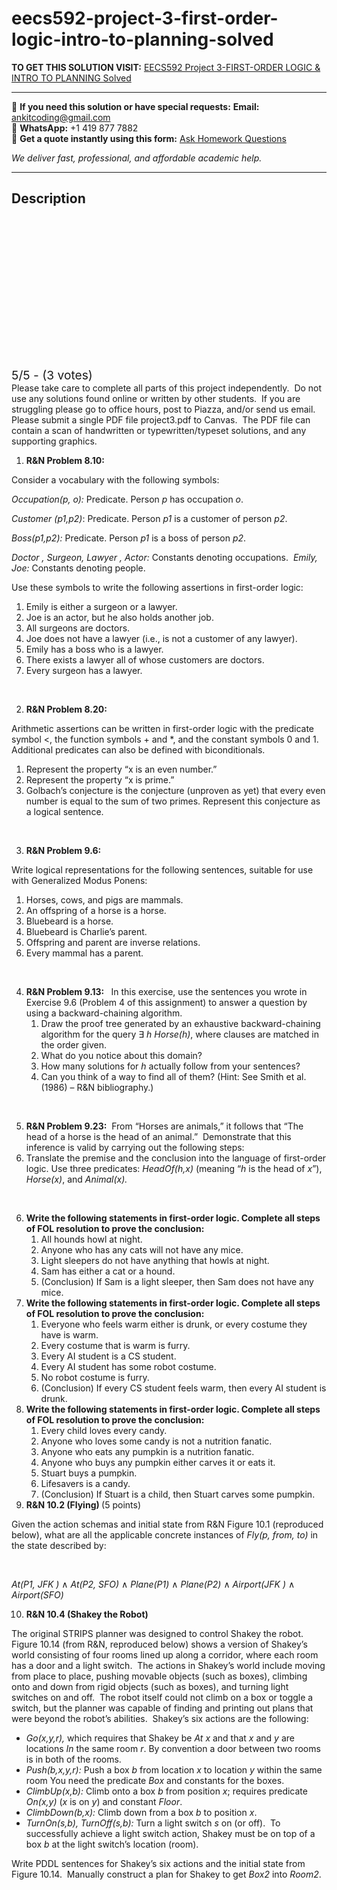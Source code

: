 # eecs592-project-3-first-order-logic-intro-to-planning-solved
**TO GET THIS SOLUTION VISIT:** [EECS592 Project 3-FIRST-ORDER LOGIC & INTRO TO PLANNING Solved](https://www.ankitcodinghub.com/product/eecs592-project-3-first-order-logic-intro-to-planning-solved/)


---

📩 **If you need this solution or have special requests:** **Email:** ankitcoding@gmail.com  
📱 **WhatsApp:** +1 419 877 7882  
📄 **Get a quote instantly using this form:** [Ask Homework Questions](https://www.ankitcodinghub.com/services/ask-homework-questions/)

*We deliver fast, professional, and affordable academic help.*

---

<h2>Description</h2>



<div class="kk-star-ratings kksr-auto kksr-align-center kksr-valign-top" data-payload="{&quot;align&quot;:&quot;center&quot;,&quot;id&quot;:&quot;75963&quot;,&quot;slug&quot;:&quot;default&quot;,&quot;valign&quot;:&quot;top&quot;,&quot;ignore&quot;:&quot;&quot;,&quot;reference&quot;:&quot;auto&quot;,&quot;class&quot;:&quot;&quot;,&quot;count&quot;:&quot;3&quot;,&quot;legendonly&quot;:&quot;&quot;,&quot;readonly&quot;:&quot;&quot;,&quot;score&quot;:&quot;5&quot;,&quot;starsonly&quot;:&quot;&quot;,&quot;best&quot;:&quot;5&quot;,&quot;gap&quot;:&quot;4&quot;,&quot;greet&quot;:&quot;Rate this product&quot;,&quot;legend&quot;:&quot;5\/5 - (3 votes)&quot;,&quot;size&quot;:&quot;24&quot;,&quot;title&quot;:&quot;EECS592 Project 3-FIRST-ORDER LOGIC \u0026amp; INTRO TO PLANNING Solved&quot;,&quot;width&quot;:&quot;138&quot;,&quot;_legend&quot;:&quot;{score}\/{best} - ({count} {votes})&quot;,&quot;font_factor&quot;:&quot;1.25&quot;}">

<div class="kksr-stars">

<div class="kksr-stars-inactive">
            <div class="kksr-star" data-star="1" style="padding-right: 4px">


<div class="kksr-icon" style="width: 24px; height: 24px;"></div>
        </div>
            <div class="kksr-star" data-star="2" style="padding-right: 4px">


<div class="kksr-icon" style="width: 24px; height: 24px;"></div>
        </div>
            <div class="kksr-star" data-star="3" style="padding-right: 4px">


<div class="kksr-icon" style="width: 24px; height: 24px;"></div>
        </div>
            <div class="kksr-star" data-star="4" style="padding-right: 4px">


<div class="kksr-icon" style="width: 24px; height: 24px;"></div>
        </div>
            <div class="kksr-star" data-star="5" style="padding-right: 4px">


<div class="kksr-icon" style="width: 24px; height: 24px;"></div>
        </div>
    </div>

<div class="kksr-stars-active" style="width: 138px;">
            <div class="kksr-star" style="padding-right: 4px">


<div class="kksr-icon" style="width: 24px; height: 24px;"></div>
        </div>
            <div class="kksr-star" style="padding-right: 4px">


<div class="kksr-icon" style="width: 24px; height: 24px;"></div>
        </div>
            <div class="kksr-star" style="padding-right: 4px">


<div class="kksr-icon" style="width: 24px; height: 24px;"></div>
        </div>
            <div class="kksr-star" style="padding-right: 4px">


<div class="kksr-icon" style="width: 24px; height: 24px;"></div>
        </div>
            <div class="kksr-star" style="padding-right: 4px">


<div class="kksr-icon" style="width: 24px; height: 24px;"></div>
        </div>
    </div>
</div>


<div class="kksr-legend" style="font-size: 19.2px;">
            5/5 - (3 votes)    </div>
    </div>
Please take care to complete all parts of this project independently.&nbsp; Do not use any solutions found online or written by other students.&nbsp; If you are struggling please go to office hours, post to Piazza, and/or send us email.&nbsp; Please submit a single PDF file project3.pdf to Canvas.&nbsp; The PDF file can contain a scan of handwritten or typewritten/typeset solutions, and any supporting graphics.

<ol>
<li><strong>R&amp;N Problem 8.10:&nbsp;</strong></li>
</ol>
Consider a vocabulary with the following symbols:

<em>Occupation(p, o): </em>Predicate. Person <em>p</em> has occupation <em>o</em>.

<em>Customer (p1,p2)</em>: Predicate. Person <em>p1</em> is a customer of person <em>p2</em>.

<em>Boss(p1,p2): </em>Predicate. Person <em>p1</em> is a boss of person <em>p2</em>.

<em>Doctor , Surgeon, Lawyer , Actor: </em>Constants denoting occupations.&nbsp; <em>Emily, Joe:</em> Constants denoting people.

Use these symbols to write the following assertions in first-order logic:

<ol>
<li>Emily is either a surgeon or a lawyer.</li>
<li>Joe is an actor, but he also holds another job.</li>
<li>All surgeons are doctors.</li>
<li>Joe does not have a lawyer (i.e., is not a customer of any lawyer).</li>
<li>Emily has a boss who is a lawyer.</li>
<li>There exists a lawyer all of whose customers are doctors.</li>
<li>Every surgeon has a lawyer.</li>
</ol>
&nbsp;

<ol start="2">
<li><strong>R&amp;N Problem 8.20:</strong></li>
</ol>
Arithmetic assertions can be written in first-order logic with the predicate symbol &lt;, the function symbols + and *, and the constant symbols 0 and 1.&nbsp; Additional predicates can also be defined with biconditionals.

<ol>
<li>Represent the property “x is an even number.”</li>
<li>Represent the property “x is prime.”</li>
<li>Golbach’s conjecture is the conjecture (unproven as yet) that every even number is equal to the sum of two primes. Represent this conjecture as a logical sentence.</li>
</ol>
<em>&nbsp;</em>

<ol start="3">
<li><strong>R&amp;N Problem 9.6:&nbsp;</strong></li>
</ol>
Write logical representations for the following sentences, suitable for use with Generalized Modus Ponens:

<ol>
<li>Horses, cows, and pigs are mammals.</li>
<li>An offspring of a horse is a horse.</li>
<li>Bluebeard is a horse.</li>
<li>Bluebeard is Charlie’s parent.</li>
<li>Offspring and parent are inverse relations.</li>
<li>Every mammal has a parent.</li>
</ol>
&nbsp;

<ol start="4">
<li><strong>R&amp;N Problem 9.13: </strong>&nbsp; In this exercise, use the sentences you wrote in Exercise 9.6 (Problem 4 of this assignment) to answer a question by using a backward-chaining algorithm.
<ol>
<li>Draw the proof tree generated by an exhaustive backward-chaining algorithm for the query ∃<em> h Horse(h)</em>, where clauses are matched in the order given.</li>
<li>What do you notice about this domain?</li>
<li>How many solutions for <em>h</em> actually follow from your sentences?</li>
<li>Can you think of a way to find all of them? (Hint: See Smith et al. (1986) – R&amp;N bibliography.)</li>
</ol>
</li>
</ol>
&nbsp;

<ol start="5">
<li><strong>R&amp;N Problem 9.23:</strong>&nbsp; From “Horses are animals,” it follows that “The head of a horse is the head of an animal.”&nbsp; Demonstrate that this inference is valid by carrying out the following steps:</li>
<li>Translate the premise and the conclusion into the language of first-order logic. Use three predicates: <em>HeadOf(h,x)</em> (meaning “<em>h</em> is the head of <em>x</em>”), <em>Horse(x)</em>, and <em>Animal(x).</em></li>
</ol>
&nbsp;

<ol start="6">
<li><strong>Write the following statements in first-order logic. Complete all steps of FOL resolution to prove the conclusion:&nbsp;</strong>
<ol>
<li>All hounds howl at night.</li>
<li>Anyone who has any cats will not have any mice.</li>
<li>Light sleepers do not have anything that howls at night.</li>
<li>Sam has either a cat or a hound.</li>
<li>(Conclusion) If Sam is a light sleeper, then Sam does not have any mice.</li>
</ol>
</li>
<li><strong>Write the following statements in first-order logic. Complete all steps of FOL resolution to prove the conclusion:&nbsp;</strong>
<ol>
<li>Everyone who feels warm either is drunk, or every costume they have is warm.</li>
<li>Every costume that is warm is furry.</li>
<li>Every AI student is a CS student.</li>
<li>Every AI student has some robot costume.</li>
<li>No robot costume is furry.</li>
<li>(Conclusion) If every CS student feels warm, then every AI student is drunk.</li>
</ol>
</li>
<li><strong>Write the following statements in first-order logic. Complete all steps of FOL resolution to prove the conclusion:&nbsp;</strong>
<ol>
<li>Every child loves every candy.</li>
<li>Anyone who loves some candy is not a nutrition fanatic.</li>
<li>Anyone who eats any pumpkin is a nutrition fanatic.</li>
<li>Anyone who buys any pumpkin either carves it or eats it.</li>
<li>Stuart buys a pumpkin.</li>
<li>Lifesavers is a candy.</li>
<li>(Conclusion) If Stuart is a child, then Stuart carves some pumpkin.</li>
</ol>
</li>
<li><strong>R&amp;N 10.2 (Flying) </strong>(5 points)</li>
</ol>
Given the action schemas and initial state from R&amp;N Figure 10.1 (reproduced below), what are all the applicable concrete instances of <em>Fly(p, from, to)</em> in the state described by:

&nbsp;

<em>At(P1, JFK ) </em>∧<em> At(P2, SFO) </em>∧<em> Plane(P1) </em>∧<em> Plane(P2) </em>∧<em> Airport(JFK ) </em>∧<em> Airport(SFO) </em>

<ol start="10">
<li><strong>R&amp;N 10.4 (Shakey the Robot)&nbsp;&nbsp;</strong></li>
</ol>
The original STRIPS planner was designed to control Shakey the robot.&nbsp; Figure 10.14 (from R&amp;N, reproduced below) shows a version of Shakey’s world consisting of four rooms lined up along a corridor, where each room has a door and a light switch.&nbsp; The actions in Shakey’s world include moving from place to place, pushing movable objects (such as boxes), climbing onto and down from rigid objects (such as boxes), and turning light switches on and off.&nbsp; The robot itself could not climb on a box or toggle a switch, but the planner was capable of finding and printing out plans that were beyond the robot’s abilities.&nbsp; Shakey’s six actions are the following:

<ul>
<li><em>Go(x,y,r),</em> which requires that Shakey be <em>At</em> <em>x</em> and that <em>x</em> and <em>y</em> are locations <em>In</em> the same room <em>r</em>. By convention a door between two rooms is in both of the rooms.</li>
<li><em>Push(b,x,y,r):</em> Push a box <em>b</em> from location <em>x</em> to location <em>y</em> within the same room You need the predicate <em>Box</em> and constants for the boxes.</li>
<li><em>ClimbUp(x,b):</em> Climb onto a box <em>b</em> from position <em>x</em>; requires predicate <em>On(x,y)</em> (<em>x</em> is on <em>y</em>) and constant <em>Floor</em>.</li>
<li><em>ClimbDown(b,x):</em> Climb down from a box <em>b</em> to position <em>x</em>.</li>
<li><em>TurnOn(s,b), TurnOff(s,b):</em> Turn a light switch <em>s</em> on (or off).&nbsp; To successfully achieve a light switch action, Shakey must be on top of a box <em>b</em> at the light switch’s location (room).</li>
</ul>
Write PDDL sentences for Shakey’s six actions and the initial state from Figure 10.14.&nbsp; Manually construct a plan for Shakey to get <em>Box2</em> into <em>Room2</em>.

&nbsp;

&nbsp;
